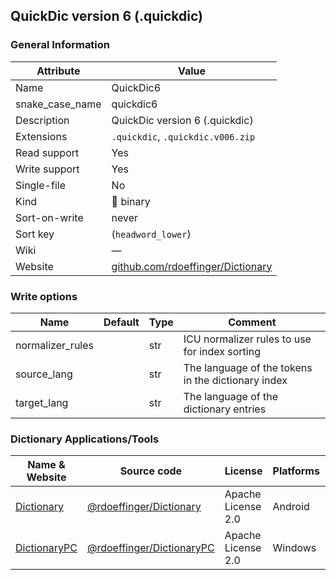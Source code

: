 ## QuickDic version 6 (.quickdic)

### General Information

| Attribute       | Value                                                                          |
| --------------- | ------------------------------------------------------------------------------ |
| Name            | QuickDic6                                                                      |
| snake_case_name | quickdic6                                                                      |
| Description     | QuickDic version 6 (.quickdic)                                                 |
| Extensions      | `.quickdic`, `.quickdic.v006.zip`                                              |
| Read support    | Yes                                                                            |
| Write support   | Yes                                                                            |
| Single-file     | No                                                                             |
| Kind            | 🔢 binary                                                                       |
| Sort-on-write   | never                                                                          |
| Sort key        | (`headword_lower`)                                                             |
| Wiki            | ―                                                                              |
| Website         | [github.com/rdoeffinger/Dictionary](https://github.com/rdoeffinger/Dictionary) |

### Write options

| Name             | Default | Type | Comment                                            |
| ---------------- | ------- | ---- | -------------------------------------------------- |
| normalizer_rules |         | str  | ICU normalizer rules to use for index sorting      |
| source_lang      |         | str  | The language of the tokens in the dictionary index |
| target_lang      |         | str  | The language of the dictionary entries             |

### Dictionary Applications/Tools

| Name & Website                                                                           | Source code                                                              | License            | Platforms | Language |
| ---------------------------------------------------------------------------------------- | ------------------------------------------------------------------------ | ------------------ | --------- | -------- |
| [Dictionary](https://play.google.com/store/apps/details?id=de.reimardoeffinger.quickdic) | [@rdoeffinger/Dictionary](https://github.com/rdoeffinger/Dictionary)     | Apache License 2.0 | Android   | Java     |
| [DictionaryPC](https://github.com/rdoeffinger/DictionaryPC)                              | [@rdoeffinger/DictionaryPC](https://github.com/rdoeffinger/DictionaryPC) | Apache License 2.0 | Windows   | Java     |
